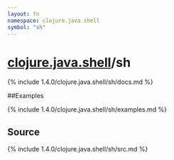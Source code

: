 ```yaml
---
layout: fn
namespace: clojure.java.shell
symbol: "sh"
---
```


# [clojure.java.shell](../)/sh

{% include 1.4.0/clojure.java.shell/sh/docs.md %}

##Examples

{% include 1.4.0/clojure.java.shell/sh/examples.md %}
## Source
{% include 1.4.0/clojure.java.shell/sh/src.md %}

